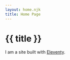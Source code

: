 ```yaml
---
layout: home.njk
title: Home Page
---
```


# {{ title }}

I am a site built with [Eleventy](https://www.11ty.io/).